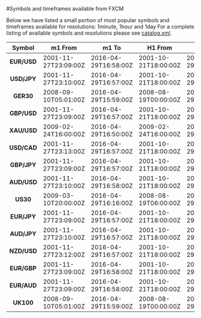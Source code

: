 #Symbols and timeframes available from FXCM

Below we have listed a small portion of most popular symbols and timeframes available for resolutions: 1minute, 1hour and 1day
For a complete listing of available symbols and resolutions please see [catalog.xml](https://pricehistory.fxcorporate.com/pricearchive/catalog.xml).

|Symbol|m1 From|m1 To|H1 From|H1 To|D1 From|D1 To
|:---:|---|---|---|---|---|---
**EUR/USD**|2001-11-27T23:09:00Z|2016-04-29T16:58:00Z|2001-10-21T18:00:00Z|2016-04-29T15:00:00Z|1993-05-10T17:00:00Z|2001-10-19T17:00:00Z
**USD/JPY**|2001-11-27T23:10:00Z|2016-04-29T16:57:00Z|2001-10-21T18:00:00Z|2016-04-29T15:00:00Z|1993-05-10T17:00:00Z|2001-10-19T17:00:00Z
**GER30**|2008-09-10T05:01:00Z|2016-04-29T15:59:00Z|2008-08-19T00:00:00Z|2016-04-29T15:00:00Z|1970-02-10T17:00:00Z|2008-08-19T17:00:00Z
**GBP/USD**|2001-11-27T23:09:00Z|2016-04-29T16:57:00Z|2001-10-21T18:00:00Z|2016-04-29T15:00:00Z|1993-05-10T17:00:00Z|2001-10-19T17:00:00Z
**XAU/USD**|2009-02-24T16:00:00Z|2016-04-29T16:50:00Z|2009-02-24T16:00:00Z|2016-04-29T15:00:00Z|1920-01-29T17:00:00Z|2009-02-23T17:00:00Z
**USD/CAD**|2001-11-27T23:13:00Z|2016-04-29T16:57:00Z|2001-10-21T18:00:00Z|2016-04-29T15:00:00Z|1993-05-10T17:00:00Z|2001-10-19T17:00:00Z
**GBP/JPY**|2001-11-27T23:09:00Z|2016-04-29T16:57:00Z|2001-10-21T18:00:00Z|2016-04-29T15:00:00Z|1993-05-10T17:00:00Z|2001-10-19T17:00:00Z
**AUD/USD**|2001-11-27T23:10:00Z|2016-04-29T16:58:00Z|2001-10-21T18:00:00Z|2016-04-29T15:00:00Z|1993-05-10T17:00:00Z|2001-10-19T17:00:00Z
**US30**|2009-03-10T20:00:00Z|2016-04-29T16:16:00Z|2008-08-19T06:00:00Z|2016-04-29T15:00:00Z|1981-01-28T17:00:00Z|2008-08-19T17:00:00Z
**EUR/JPY**|2001-11-27T23:09:00Z|2016-04-29T16:57:00Z|2001-10-21T18:00:00Z|2016-04-29T15:00:00Z|1993-05-10T17:00:00Z|2001-10-19T17:00:00Z
**AUD/JPY**|2001-11-27T23:10:00Z|2016-04-29T16:57:00Z|2001-10-21T18:00:00Z|2016-04-29T15:00:00Z|1993-05-10T17:00:00Z|2001-10-19T17:00:00Z
**NZD/USD**|2001-11-27T23:12:00Z|2016-04-29T16:57:00Z|2001-10-21T18:00:00Z|2016-04-29T15:00:00Z|1993-05-10T17:00:00Z|2001-10-19T17:00:00Z
**EUR/GBP**|2001-11-27T23:09:00Z|2016-04-29T16:58:00Z|2001-10-21T18:00:00Z|2016-04-29T15:00:00Z|1993-05-10T17:00:00Z|2001-10-19T17:00:00Z
**EUR/AUD**|2001-11-27T23:09:00Z|2016-04-29T16:58:00Z|2001-10-21T18:00:00Z|2016-04-29T15:00:00Z|1993-05-10T17:00:00Z|2001-10-19T17:00:00Z
**UK100**|2008-09-10T05:01:00Z|2016-04-29T15:59:00Z|2008-08-19T00:00:00Z|2016-04-29T15:00:00Z|1986-04-01T17:00:00Z|2008-08-19T17:00:00Z

